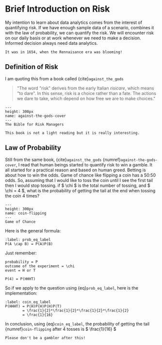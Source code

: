 # Brief Introduction on Risk

My intention to learn about data analytics comes from the interest of quantifying risk.
If we have enough sample data of a scenario, combines it with the law of probability, we can quantify the risk.
We will encounter risk on our daily basis or at work whenever we need to make a decision. 
Informed decision always need data analytics.

```{margin} When did the serious study of risk begin?
It was in 1654, when the Rennaisance era was blooming!
```

## Definition of Risk

I am quoting this from a book called {cite}`against_the_gods`

> "The word "risk" derives from the early Italian *risicare*, which means "to dare". In this sense, risk is a choice rather than a fate. The actions we dare to take, which depend on how free we are to make choices."

```{figure} https://i.gr-assets.com/images/S/compressed.photo.goodreads.com/books/1541411380l/128429.jpg
---
height: 300px
name: against-the-gods-cover
---
The Bible for Risk Managers
```

```{note}
This book is not a light reading but it is really interesting.
```

## Law of Probability

Still from the same book, {cite}`against_the_gods` {numref}`against-the-gods-cover`, I read that human beings started to quantify risk to win a gamble. It all started for a practical reason and based on human greed.
Betting is about how to win the odds. Game of chance like flipping a coin has a 50:50 odds.
So, assuming that I would like to toss the coin until I see the first tail then I would stop tossing. 
if $ \chi $ is the total number of tossing, and $ \chi = 4 $, what is the probability of getting the tail at the end when tossing the coin 4 times?

```{figure} https://cdn.pixabay.com/photo/2020/12/11/09/05/coin-flipping-5822271_1280.png
---
height: 300px
name: coin-flipping
---
Game of Chance
```

Here is the general formula:

```{math}
:label: prob_eq_label
P(A \cap B) = P(A)P(B)
```
Just remember:

```
probability = P
outcome of the experiment = \chi
event = H or T
```

```
P(4) = P(HHHT)
```


So if we apply to the question using {eq}`prob_eq_label`, here is the implementation:

```{math}
:label: coin_eq_label
P(HHHT) = P(H)P(H)P(H)P(T)
        = \frac{1}{2}*\frac{1}{2}*\frac{1}{2}*\frac{1}{2}
        = \frac{1}{16}
```

In conclusion, using {eq}`coin_eq_label`, the probability of getting the tail {numref}`coin-flipping` after 4 tosses is  $ \frac{1}{16} $



```{warning}
Please don't be a gambler after this!
```
